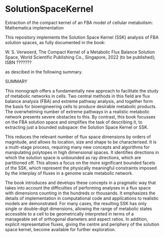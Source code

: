 # SolutionSpaceKernel
Extraction of the compact kernel of an FBA model of cellular metabolism: Mathematica implementation

This repository implements the Solution Space Kernel (SSK) analysis of FBA solution spaces, as fully documented in the book:

W. S. Verwoerd, The Compact Kernel of a Metabolic Flux Balance Solution Space, World Scientific Publishing Co., Singapore, 2022 (to be published); ISBN ???????

as descibed in the following summary.

SUMMARY

This monograph offers a fundamentally new approach to facilitate the study of metabolic networks in cells. Two central methods in this field are flux balance analysis (FBA) and extreme pathway analysis, and together form the basis for bioengineering cells to produce desirable metabolic products. The overwhelming number of extreme pathways in a realistic metabolic network presents severe obstacles to this. By contrast, this book focusses on the FBA solution space and simplifies the task of describing it, to extracting just a bounded subspace: the Solution Space Kernel or SSK. 

This reduces the relevant number of flux space dimensions by orders of magnitude, and allows its location, size and shape to be characterised. It is a multi-stage process, requiring many new concepts and algorithms for manipulating polytopes in high dimensional spaces. It identifies directions in which the solution space is unbounded as ray directions, which are partitioned off. This allows a focus on the more significant bounded facets of the SSK, which represent the physically meaningful constraints imposed by the interplay of fluxes in a genome scale metabolic network. 

The book introduces and develops these concepts in a pragmatic way that takes into account the difficulties of performing analyses in a flux space with dimensions counting in the hundreds or thousands. It emphasizes the details of implementation in computational code and applications to realistic models are demonstrated. 
For many cases, the resulting SSK has only single or double-digit dimensions, allowing the range of metabolic states accessible to a cell to be geometrically interpreted in terms of a manageable set of orthogonal diameters and aspect ratios. In addition, explicit representative fluxes, giving the centre and periphery of the solution space kernel, become available for further exploration.
